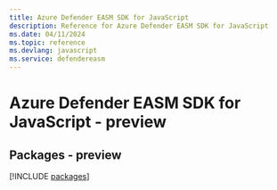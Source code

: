 ```yaml
---
title: Azure Defender EASM SDK for JavaScript
description: Reference for Azure Defender EASM SDK for JavaScript
ms.date: 04/11/2024
ms.topic: reference
ms.devlang: javascript
ms.service: defendereasm
---
```

# Azure Defender EASM SDK for JavaScript - preview
## Packages - preview
[!INCLUDE [packages](defender-easm-index.md)]